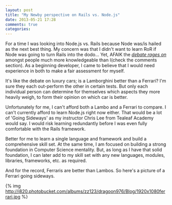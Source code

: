 ```yaml
---
layout: post
title: "My Newby perspective on Rails vs. Node.js"
date: 2013-05-21 17:28
comments: true
categories: 
---
```

For a time I was looking into Node.js vs. Rails because Node was/is hailed as the next best thing. My concern was that I didn't want to learn RoR if Node was going to turn Rails into the dodo...<!-- more --> Yet, AFAIK the *[debate rages on](http://venturebeat.com/2012/08/21/node-infographic/)* amongst people much more knowledgeable than I(check the comments section). As a beginning developer, I came to believe that I would need experience in both to make a fair assessment for myself.

It's like the debate on luxury cars; is a Lamborghini better than a Ferrari? I'm sure they each out-perform the other in certain tests. But only each individual person can determine for themselves which aspects they more heavily weigh, to form their opinion on which car is better.

 Unfortunately for me, I can't afford both a Lambo and a Ferrari to compare. I can't currently afford to learn Node.js right now either. That would be a lot of 'Going Sideways' as my instructor Chris Lee from Tealeaf Academy would say. I would risk learning redundantly before I was even fully comfortable with the Rails framework.

Better for me to learn a single language and framework and build a comprehensive skill set. At the same time, I am focused on building a strong foundation in Computer Science mentality. But, as long as I have that solid foundation, I can later add to my skill set with any new languages, modules, libraries, frameworks, etc. as required.

And for the record, Ferraris are better than Lambos. So here's a picture of a Ferrari going sideways.

{% img http://i820.photobucket.com/albums/zz123/dragoon976/Blog/1920x1080ferrari.jpg %}